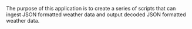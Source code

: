 The purpose of this application is to create a series of scripts that can ingest JSON formatted weather data and output decoded JSON formatted weather data.
